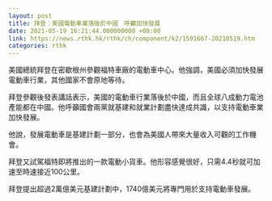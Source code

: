 ```yaml
---
layout: post
title: 拜登：美國電動車業落後於中國　呼籲加快發展
date: 2021-05-19 16:21:44.000000000 +08:00
link: https://news.rthk.hk/rthk/ch/component/k2/1591667-20210519.htm
categories: rthk
---
```


美國總統拜登在密歇根州參觀福特車廠的電動車中心。他強調，美國必須加快發展電動車行業，其他國家不會原地等待。

拜登參觀後發表講話表示，美國的電動車行業落後於中國，而且全球八成動力電池產能都在中國。他呼籲國會兩黨就基建和就業計劃盡快達成共識，以支持電動車業加快發展。

他說，發展電動車是基建計劃一部分，也會為美國人帶來大量收入可觀的工作機會。

拜登又試駕福特即將推出的一款電動小貨車。他形容感覺很好，只需4.4秒就可加速至時速接近100公里。

拜登提出超過2萬億美元基建計劃中，1740億美元將專門用於支持電動車發展。
